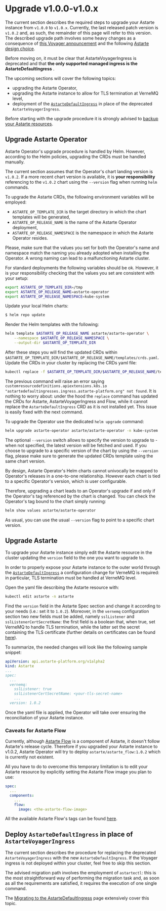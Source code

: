 # Upgrade v1.0.0-v1.0.x

The current section describes the required steps to upgrade your Astarte instance from `v1.0.0` to
`v1.0.x`. Currently, the last released patch version is `v1.0.2` and, as such, the remainder of this
page will refer to this version. The described upgrade path involves some heavy changes as a
consequence of [this Voyager announcement](https://blog.byte.builders/post/voyager-v2021.09.15/) and
the following [Astarte design choice](https://github.com/astarte-platform/astarte/issues/613).

Before moving on, it must be clear that AstarteVoyagerIngress is deprecated and that **the only
supported managed ingress is the AstarteDefaultIngress** .

The upcoming sections will cover the following topics:
- upgrading the Astarte Operator,
- upgrading the Astarte instance to allow for TLS termination at VerneMQ level,
- deployment of the [`AstarteDefaultIngress`](064-setup_astartedefaultingress.html) in place of the
  deprecated `AstarteVoyagerIngress`.

Before starting with the upgrade procedure it is strongly advised to [backup your Astarte
resources](095-advanced-operations.html#backup-your-astarte-resources).

## Upgrade Astarte Operator

Astarte Operator's upgrade procedure is handled by Helm. However, according to the Helm policies,
upgrading the CRDs must be handled manually.

The current section assumes that the Operator's chart landing version is `v1.0.2`. If a more recent
chart version is available, it is **your responsibility** referencing to the `v1.0.2` chart using
the `--version` flag when running `helm` commands.

To upgrade the Astarte CRDs, the following environment variables will be employed:

- `ASTARTE_OP_TEMPLATE_DIR` is the target directory in which the chart templates will be generated,
- `ASTARTE_OP_RELEASE_NAME` is the name of the Astarte Operator deployment,
- `ASTARTE_OP_RELEASE_NAMESPACE` is the namespace in which the Astarte Operator resides.

Please, make sure that the values you set for both the Operator's name and namespace match the
naming you already adopted when installing the Operator. A wrong naming can lead to a malfunctioning
Astarte cluster.

For standard deployments the following variables should be ok. However, it is your responsibility
checking that the values you set are consistent with your setup:

```bash
export ASTARTE_OP_TEMPLATE_DIR=/tmp
export ASTARTE_OP_RELEASE_NAME=astarte-operator
export ASTARTE_OP_RELEASE_NAMESPACE=kube-system
```

Update your local Helm charts:
```bash
$ helm repo update
```

Render the Helm templates with the following:
```bash
helm template $ASTARTE_OP_RELEASE_NAME astarte/astarte-operator \
    --namespace $ASTARTE_OP_RELEASE_NAMESPACE \
    --output-dir $ASTARTE_OP_TEMPLATE_DIR
```

After these steps you will find the updated CRDs within
`$ASTARTE_OP_TEMPLATE_DIR/$ASTARTE_OP_RELEASE_NAME/templates/crds.yaml`. Update the CRDs in your
cluster by replacing the CRDs yaml file:
```bash
kubectl replace -f $ASTARTE_OP_TEMPLATE_DIR/$ASTARTE_OP_RELEASE_NAME/templates/crds.yaml
```

The previous command will raise an error saying `customresourcedefinitions.apiextensions.k8s.io
"astartedefaultingresses.ingress.astarte-platform.org" not found`. It is nothing to worry about:
under the hood the `replace` command has updated the CRDs for Astarte, AstarteVoyagerIngress and
Flow, while it cannot replace the `AstarteDefaultIngress` CRD as it is not installed yet. This issue
is easily fixed with the next command.

To upgrade the Operator use the dedicated `helm upgrade` command:
```bash
helm upgrade astarte-operator astarte/astarte-operator -n kube-system
```

The optional `--version` switch allows to specify the version to upgrade to - when not specified,
the latest version will be fetched and used. If you choose to upgrade to a specific version of the
chart by using the `--version` flag, please make sure to generate the updated CRDs template using
the same chart version.

By design, Astarte Operator's Helm charts cannot univocally be mapped to Operator's releases in a
one-to-one relationship. However each chart is tied to a specific Operator's version, which is user
configurable.

Therefore, upgrading a chart leads to an Operator's upgrade if and only if the Operator's tag
referenced by the chart is changed. You can check the Operator's tag bound to the chart simply
running:

```bash
helm show values astarte/astarte-operator
```

As usual, you can use the usual `--version` flag to point to a specific chart version.

## Upgrade Astarte

To upgrade your Astarte instance simply edit the Astarte resource in the cluster updating the
`version` field to the one you want to upgrade to.

In order to properly expose your Astarte instance to the outer world through the
[`AstarteDefaultIngress`](064-setup_astartedefaultingress.html) a configuration change for VerneMQ
is required: in particular, TLS termination must be handled at VerneMQ level.

Open the yaml file describing the Astarte resource with:
```bash
kubectl edit astarte -n astarte
```

Find the `version` field in the Astarte Spec section and change it according to your needs (i.e.:
set it to `1.0.2`). Moreover, in the `vernemq` configuration section two new fields must be added,
namely `sslListener` and `sslListenerCertSecretName`: the first field is a boolean that, when true,
set VerneMQ to handle TLS termination, while the latter set the secret containing the TLS
certificate (further details on certificates can be found [here](050-handling_certificates.html)).

To summarize, the needed changes will look like the following sample snippet:
```yaml
apiVersion: api.astarte-platform.org/v1alpha2
kind: Astarte
...
spec:
  ...
  vernemq:
    sslListener: true
    sslListenerCertSecretName: <your-tls-secret-name>
    ...
  version: 1.0.2
```

Once the yaml file is applied, the Operator will take over ensuring the reconciliation of your
Astarte instance.

### Caveats for Astarte Flow

Currently, although [Astarte Flow](https://docs.astarte-platform.org/flow/) is a component of
Astarte, it doesn't follow Astarte's release cycle. Therefore if you upgraded your Astarte instance
to v1.0.2, Astarte Operator will try to deploy `astarte/astarte_flow:1.0.2` which is currently not
existent.

All you have to do to overcome this temporary limitation is to edit your Astarte resource by
explicitly setting the Astarte Flow image you plan to use:
```yaml
spec:
  ...
  components:
    ...
    flow:
      image: <the-astarte-flow-image>
```

All the available Astarte Flow's tags can be found
[here](https://hub.docker.com/r/astarte/astarte_flow/tags?page=1&ordering=last_updated).

## Deploy `AstarteDefaultIngress` in place of `AstarteVoyagerIngress`

The current section describes the procedure for replacing the deprecated `AstarteVoyagerIngress`
with the new `AstarteDefaultIngress`. If the Voyager ingress is not deployed within your cluster,
feel free to skip this section.

The advised migration path involves the employment of `astartectl`: this is the most straightforward
way of performing the migration task and, as soon as all the requirements are satisfied, it requires
the execution of one single command.

The [Migrating to the AstarteDefaultIngress](066-migrate_to_astartedefaultingress.html) page
extensively cover this topic.
